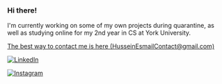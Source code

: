 ### Hi there!

<p>
I'm currently working on some of my own projects during quarantine, as well as studying online for my 2nd year in CS at York University.
</p>
<p>
<a href="mailto:HusseinEsmailContact@gmail.com">The best way to contact me is here (HusseinEsmailContact@gmail.com)</a>
</p>


<div>
	<p><a href="https://www.linkedin.com/in/hussein-e-362585126"><img src="https://img.shields.io/badge/LinkedIn--_.svg?style=flat&logo=linkedin" alt="LinkedIn"</a></p>
	<p><a href="https://www.instagram.com/husseinesmailcode"><img src="https://img.shields.io/badge/Instagram--_.svg?style=flat&logo=instagram" alt="Instagram"></a></p>
<div>
